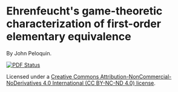 # Ehrenfeucht's game-theoretic characterization of first-order elementary equivalence
By John Peloquin.

[![PDF Status](https://www.sharelatex.com/github/repos/blargoner/math-ehrenfeucht/builds/latest/badge.svg)](https://www.sharelatex.com/github/repos/blargoner/math-ehrenfeucht/builds/latest/output.pdf)

Licensed under a [Creative Commons Attribution-NonCommercial-NoDerivatives 4.0 International (CC BY-NC-ND 4.0) license](http://creativecommons.org/licenses/by-nc-nd/4.0/).
